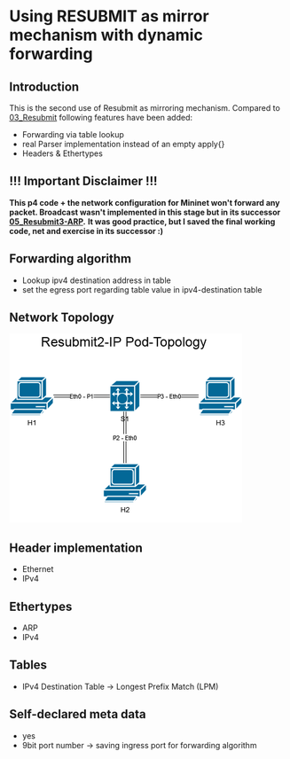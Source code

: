 # Using RESUBMIT as mirror mechanism with dynamic forwarding

## Introduction

This is the second use of Resubmit as mirroring mechanism. Compared to [03_Resubmit](https://github.com/Selltowitz/p4/tree/main/VM_Exercices/03_Resubmit) following features have been added:
- Forwarding via table lookup
- real Parser implementation instead of an empty apply{}
- Headers & Ethertypes 

## !!! Important Disclaimer !!!
**This p4 code + the network configuration for Mininet won't forward any packet. Broadcast wasn't implemented in this stage but in its successor [05_Resubmit3-ARP](https://github.com/Selltowitz/p4/tree/main/VM_Exercices/05_Resubmit3_ARP).**
**It was good practice, but I saved the final working code, net and exercise in its successor :)** 

## Forwarding algorithm
- Lookup ipv4 destination address in table
- set the egress port regarding table value in ipv4-destination table 
		


## Network Topology
![alt text](https://github.com/Selltowitz/p4/blob/main/Topo-Drawings/resubmit2-ip.png?raw=true)

## Header implementation
- Ethernet
- IPv4

## Ethertypes
- ARP
- IPv4

## Tables
- IPv4 Destination Table -> Longest Prefix Match (LPM)

## Self-declared meta data
- yes
- 9bit port number -> saving ingress port for forwarding algorithm